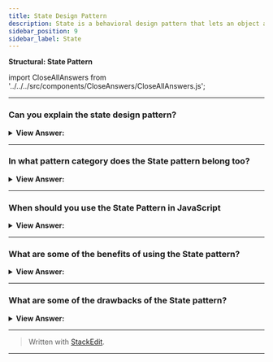 ```yaml
---
title: State Design Pattern
description: State is a behavioral design pattern that lets an object alter its behavior when its internal state changes. It appears as if the object changed its class.
sidebar_position: 9
sidebar_label: State
---
```


**Structural: State Pattern**

import CloseAllAnswers from '../../../src/components/CloseAnswers/CloseAllAnswers.js';

<CloseAllAnswers />

---

### Can you explain the state design pattern?

<details className='answer'>
  <summary>
    <strong>View Answer:</strong>
  </summary>
  <div>
    <div>
      <strong>Interview Response:</strong> The State pattern provides state-specific logic to a limited set of objects in which each object represents a particular state. The State pattern is commonly used in JavaScript to convert massive switch-base state machines into the objects.<br/>
    </div>    
    <div>
</div><br />
  <div><strong className="codeExample">Code Example:</strong><br /><br />

<img src="/img/javascript-state.jpg" /><br /><br />

**The objects participating in this pattern are:**

**Context** -- In example code: _TrafficLight_

- exposes an interface that supports clients of the service
- maintains a reference to a state object that defines the current state
- allows State objects to change its current state to a different state

**State** -- In example code: _Red, Yellow, Green_

- encapsulates the state values and associated behavior of the state

<br/>

```js
let TrafficLight = function () {
  let count = 0;
  let currentState = new Red(this);

  this.change = function (state) {
    // limits number of changes
    if (count++ >= 10) return;
    currentState = state;
    currentState.go();
  };

  this.start = function () {
    currentState.go();
  };
};

let Red = function (light) {
  this.light = light;

  this.go = function () {
    console.log('Red --> for 1 minute');
    light.change(new Green(light));
  };
};

let Yellow = function (light) {
  this.light = light;

  this.go = function () {
    console.log('Yellow --> for 10 seconds');
    light.change(new Red(light));
  };
};

let Green = function (light) {
  this.light = light;

  this.go = function () {
    console.log('Green --> for 1 minute');
    light.change(new Yellow(light));
  };
};

function run() {
  let light = new TrafficLight();
  light.start();
}

run();

/*

OUTPUT:

Red --> for 1 minute
Green --> for 1 minute
Yellow --> for 10 seconds
Red --> for 1 minute
Green --> for 1 minute
Yellow --> for 10 seconds
Red --> for 1 minute
Green --> for 1 minute
Yellow --> for 10 seconds
Red --> for 1 minute
Green --> for 1 minute

*/
```

</div>
 </div>

</details>

---

### In what pattern category does the State pattern belong too?

<details>
  <summary>
    <strong>View Answer:</strong>
  </summary>
  <div>
    <div>
      <strong>Interview Response:</strong> The State pattern belongs to the Behavioral design pattern category.
    </div>
  </div>
</details>

---

### When should you use the State Pattern in JavaScript

<details>
  <summary>
    <strong>View Answer:</strong>
  </summary>
  <div>
    <div>
      <strong>Interview Response:</strong> In a real-world application, the State pattern would be useful for adding new states that we might not have conceptualized yet, potentially more easily than with a switch case. Each state is encapsulated and can have its own unique internal operations.
    </div>
    <br />
  </div>
</details>

---

### What are some of the benefits of using the State pattern?

<details>
  <summary>
    <strong>View Answer:</strong>
  </summary>
  <div>
    <div>
      <strong>Interview Response:</strong> Benefits of the State Pattern
    </div>
    <br />
    <div></div>

- Single Responsibility Principle. Organize the code related to a particular state into separate classes.
- Open/Closed Principle. Introduce new states without changing existing state classes or the context.
- Simplify the code of the context by eliminating bulky state machine conditionals.

<br />
  </div>
</details>

---

### What are some of the drawbacks of the State pattern?

<details>
  <summary>
    <strong>View Answer:</strong>
  </summary>
  <div>
    <div>
      <strong>Interview Response:</strong> Applying the pattern can be overkill if a state machine has only a few states or rarely changes.
    </div>
<br />
  </div>
</details>

---

> Written with [StackEdit](https://stackedit.io/).

---
